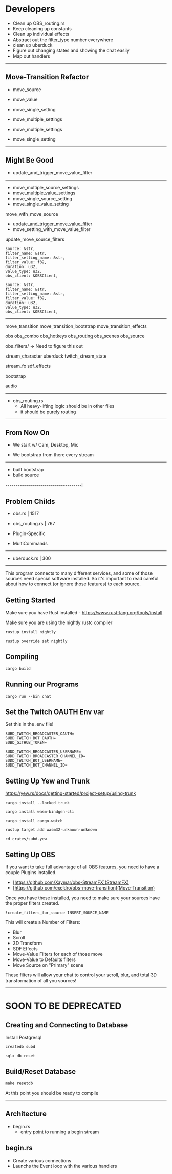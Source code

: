 # Developers

- Clean up OBS_routing.rs
- Keep cleaning up constants
- Clean up individual effects
- Abstract out the filter_type number everywhere
- clean up uberduck
- Figure out changing states and showing the chat easily
- Map out handlers

---

## Move-Transition Refactor

- move_source
- move_value

- move_single_setting
- move_multiple_settings

- move_multiple_settings
- move_single_setting

-----

## Might Be Good

- update_and_trigger_move_value_filter

----

- move_multiple_source_settings
- move_multiple_value_settings
- move_single_source_setting
- move_single_value_setting

move_with_move_source

- update_and_trigger_move_value_filter
- move_setting_with_move_value_filter

update_move_source_filters

    source: &str,
    filter_name: &str,
    filter_setting_name: &str,
    filter_value: f32,
    duration: u32,
    value_type: u32,
    obs_client: &OBSClient,

    source: &str,
    filter_name: &str,
    filter_setting_name: &str,
    filter_value: f32,
    duration: u32,
    value_type: u32,
    obs_client: &OBSClient,
---

move_transition
move_transition_bootstrap
move_transition_effects

obs
obs_combo
obs_hotkeys
obs_routing
obs_scenes
obs_source

obs_filters/
    -> Need to figure this out

stream_character
uberduck
twitch_stream_state


stream_fx
sdf_effects

bootstrap

audio

----

- obs_routing.rs
    - All heavy-lifting logic should be in other files
    - it should be purely routing

------------------------

## From Now On

- We start w/ Cam, Desktop, Mic

- We bootstrap from there every stream

----

- built bootstrap
- build source



-------------------------------------i

## Problem Childs

- obs.rs         | 1517
- obs_routing.rs | 767

- Plugin-Specific
- MultiCommands

----------------------------------

- uberduck.rs    | 300

---------------------------------------------------

This program connects to many different services, and some of those sources need
special software installed. So it's important to read careful about how to
connect (or ignore those features) to each source.

## Getting Started

Make sure you have Rust installed
    - https://www.rust-lang.org/tools/install

Make sure you are using the nightly rustc compiler

```
rustup install nightly

rustup override set nightly
```

## Compiling


```
cargo build
```

## Running our Programs

```
cargo run --bin chat
```

## Set the Twitch OAUTH Env var

Set this in the .env file!

```
SUBD_TWITCH_BROADCASTER_OAUTH=
SUBD_TWITCH_BOT_OAUTH=
SUBD_GITHUB_TOKEN=

SUDD_TWITCH_BROADCASTER_USERNAME=
SUDD_TWITCH_BROADCASTER_CHANNEL_ID=
SUDD_TWITCH_BOT_USERNAME=
SUDD_TWITCH_BOT_CHANNEL_ID=
```

## Setting Up Yew and Trunk

https://yew.rs/docs/getting-started/project-setup/using-trunk

```
cargo install --locked trunk

cargo install wasm-bindgen-cli

cargo install cargo-watch

rustup target add wasm32-unknown-unknown
```

```
cd crates/subd-yew
```

## Setting Up OBS

If you want to take full advantage of all OBS features, you need to have a
couple Plugins installed.

- [https://github.com/Xaymar/obs-StreamFX](StreamFX)
- [https://github.com/exeldro/obs-move-transition](Move-Transition)

Once you have these installed, you need to make sure your sources have the
proper filters created.

```
!create_filters_for_source INSERT_SOURCE_NAME
```

This will create a Number of Filters:

- Blur
- Scroll
- 3D Transform
- SDF Effects
- Move-Value Filters for each of those move
- Move-Value to Defaults filters
- Move Source on "Primary" scene

These filters will allow your chat to control your scroll, blur, and total 3D
transformation of all you sources!

---

# SOON TO BE DEPRECATED

## Creating and Connecting to Database

Install Postgresql

```
createdb subd
```

```
sqlx db reset
```

## Build/Reset Database

```
make resetdb
```

At this point you should be ready to compile


----

## Architecture

- begin.rs
    - entry point to running a begin stream

## begin.rs

- Create various connections
- Launchs the Event loop with the various handlers
